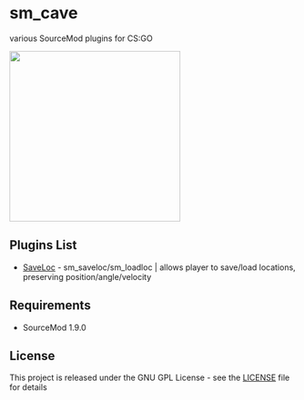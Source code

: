 # sm_cave
various SourceMod plugins for CS:GO

<img src="https://i.imgur.com/KgsyLdb.png" width="300" height="300">

## Plugins List
* [SaveLoc](./SaveLoc) - sm_saveloc/sm_loadloc | allows player to save/load locations, preserving position/angle/velocity  

## Requirements
* SourceMod 1.9.0  

## License
This project is released under the GNU GPL License - see the [LICENSE](LICENSE) file for details  